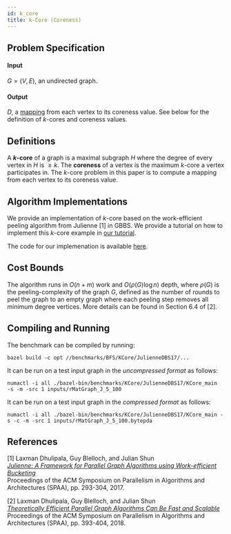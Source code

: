 ```yaml
---
id: k_core
title: k-Core (Coreness)
---
```


## Problem Specification
#### Input
$G=(V, E)$, an undirected graph.

#### Output
$D$, a [mapping](/docs/benchmarks/definitions) from each vertex to its
coreness value.  See below for the definition of $k$-cores and coreness values.


## Definitions
A **$k$-core** of a graph is a maximal subgraph $H$ where the
degree of every vertex in $H$ is $\geq k$. The **coreness** of a
vertex is the maximum $k$-core a vertex participates in. The $k$-core
problem in this paper is to compute a mapping from each vertex to its
coreness value.


## Algorithm Implementations

We provide an implementation of $k$-core based on the work-efficient
peeling algorithm from Julienne [1] in GBBS. We provide a tutorial on
how to implement this $k$-core example in [our tutorial](tutorial/kcore_tutorial).

The code for our implemenation is available
[here](https://github.com/ldhulipala/gbbs/tree/master/benchmarks/KCore/JulienneDBS17/).

## Cost Bounds

The algorithm runs in $O(n + m)$ work and $O(\rho(G) \log n)$
depth, where $\rho(G)$ is the peeling-complexity of the graph $G$,
defined as the number of rounds to peel the graph to an empty graph
where each peeling step removes all minimum degree vertices. More
details can be found in Section 6.4 of [2].


## Compiling and Running

The benchmark can be compiled by running:
```
bazel build -c opt //benchmarks/BFS/KCore/JulienneDBS17/...
```

It can be run on a test input graph in the *uncompressed format* as follows:
```
numactl -i all ./bazel-bin/benchmarks/KCore/JulienneDBS17/KCore_main  -s -m -src 1 inputs/rMatGraph_J_5_100
```

It can be run on a test input graph in the *compressed format* as follows:
```
numactl -i all ./bazel-bin/benchmarks/KCore/JulienneDBS17/KCore_main -s -c -m -src 1 inputs/rMatGraph_J_5_100.bytepda
```

## References

[1] Laxman Dhulipala, Guy Blelloch, and Julian Shun<br/>
[*Julienne: A Framework for Parallel Graph Algorithms using Work-efficient Bucketing*](https://ldhulipala.github.io/papers/Bucketing.pdf)<br/>
Proceedings of the ACM Symposium on Parallelism in Algorithms and Architectures (SPAA), pp. 293-304, 2017.

[2] Laxman Dhulipala, Guy Blelloch, and Julian Shun<br/>
[*Theoretically Efficient Parallel Graph Algorithms Can Be Fast and Scalable*](https://ldhulipala.github.io/papers/gbbs_topc.pdf)<br/>
Proceedings of the ACM Symposium on Parallelism in Algorithms and Architectures (SPAA), pp. 393-404, 2018. <br/>
